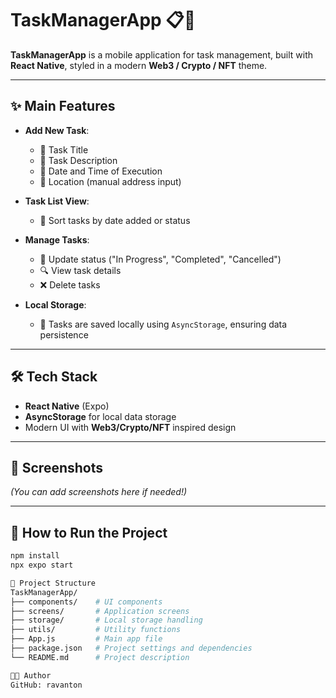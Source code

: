 # TaskManagerApp 📋🚀

**TaskManagerApp** is a mobile application for task management, built with **React Native**, styled in a modern **Web3 / Crypto / NFT** theme.

---

## ✨ Main Features

- **Add New Task**:
  - 📌 Task Title
  - 📝 Task Description
  - 📅 Date and Time of Execution
  - 📍 Location (manual address input)

- **Task List View**:
  - 📜 Sort tasks by date added or status

- **Manage Tasks**:
  - 🔄 Update status ("In Progress", "Completed", "Cancelled")
  - 🔍 View task details
  - ❌ Delete tasks

- **Local Storage**:
  - 💾 Tasks are saved locally using `AsyncStorage`, ensuring data persistence

---

## 🛠️ Tech Stack

- **React Native** (Expo)
- **AsyncStorage** for local data storage
- Modern UI with **Web3/Crypto/NFT** inspired design

---

## 📱 Screenshots

*(You can add screenshots here if needed!)*

---

## 🚀 How to Run the Project

```bash
npm install
npx expo start

📂 Project Structure 
TaskManagerApp/
├── components/    # UI components
├── screens/       # Application screens
├── storage/       # Local storage handling
├── utils/         # Utility functions
├── App.js         # Main app file
├── package.json   # Project settings and dependencies
└── README.md      # Project description

👨‍💻 Author
GitHub: ravanton
